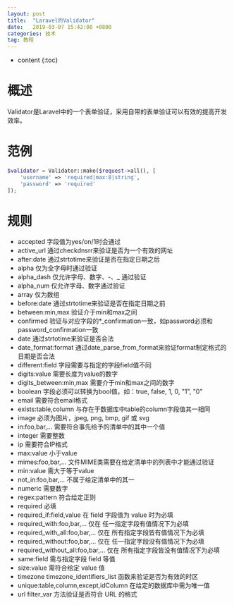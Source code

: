 ```yaml
---
layout: post
title:  "Laravel的Validator"
date:   2019-03-07 15:42:00 +0800
categories: 技术
tag: 教程
---
```


* content
{:toc}

# 概述

Validator是Laravel中的一个表单验证，采用自带的表单验证可以有效的提高开发效率。

# 范例

```php
$validator = Validator::make($request->all(), [
    'username' => 'required|max:8|string',
    'password' => 'required'
]);
```

# 规则

- accepted  字段值为yes/on/1时会通过
- active_url   通过checkdnsrr来验证是否为一个有效的网址
- after:date    通过strtotime来验证是否在指定日期之后
- alpha 仅为全字母时通过验证
- alpha_dash    仅允许字母、数字、-、_ 通过验证
- alpha_num 仅允许字母、数字通过验证
- array 仅为数组
- before:date    通过strtotime来验证是否在指定日期之前
- between:min,max   验证介于min和max之间
- confirmed 验证与对应字段的*_confirmation一致，如password必须和password_confirmation一致
- date  通过strtotime来验证是否合法
- date_format:format    通过date_parse_from_format来验证format制定格式的日期是否合法
- different:field   字段需要与指定的字段field值不同
- digits:value  需要长度为value的数字
- digits_between:min,max    需要介于min和max之间的数字
- boolean   字段必须可以转换为bool值，如：true, false, 1, 0, "1", "0"
- email 需要符合email格式
- exists:table,column   与存在于数据库中table的column字段值其一相同
- image 必须为图片，jpeg, png, bmp, gif 或 svg
- in:foo,bar,...    需要符合事先给予的清单中的其中一个值
- integer   需要整数
- ip    需要符合IP格式
- max:value 小于value
- mimes:foo,bar,... 文件MIME类需要在给定清单中的列表中才能通过验证
- min:value 需大于等于value
- not_in:foo,bar,...    不属于给定清单中的其一
- numeric   需要数字
- regex:pattern 符合给定正则
- required  必填
- required_if:field,value   在 field 字段值为 value 时为必填
- required_with:foo,bar,... 仅在 任一指定字段有值情况下为必填
- required_with_all:foo,bar,... 仅在 所有指定字段皆有值情况下为必填
- required_without:foo,bar,...  仅在 任一指定字段没有值情况下为必填
- required_without_all:foo,bar,...  仅在 所有指定字段皆没有值情况下为必填
- same:field    需与指定字段 field 等值
- size:value    需符合给定 value 值
- timezone  timezone_identifiers_list 函数来验证是否为有效的时区
- unique:table,column,except,idColumn   在给定的数据库中需为唯一值
- url   filter_var 方法验证是否符合 URL 的格式